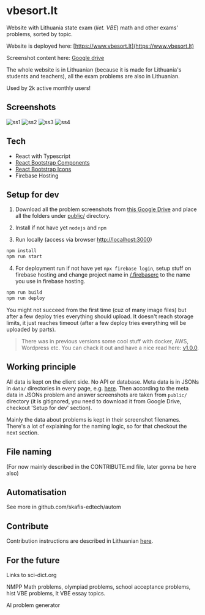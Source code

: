 # vbesort.lt

Website with Lithuania state exam (_liet. VBE_) math and other exams' problems, sorted by topic.

Website is deployed here: [https://www.vbesort.lt](https://www.vbesort.lt)

Screenshot content here: [Google drive](https://drive.google.com/drive/folders/1hVOXXNupm-cZZdraDrXthxK3PUeCeY7g?usp=sharing)

The whole website is in Lithuanian (because it is made for Lithuania's students and teachers), all the exam problems are also in Lithuanian.

Used by 2k active monthly users!

## Screenshots

![ss1](./screenshots/1.png)
![ss2](./screenshots/2.png)
![ss3](./screenshots/3.png)
![ss4](./screenshots/4.png)

## Tech

- React with Typescript
- [React Bootstrap Components](https://react-bootstrap.github.io/)
- [React Bootstrap Icons](https://icons.getbootstrap.com/)
- Firebase Hosting

## Setup for dev

1. Download all the problem screenshots from [this Google Drive](https://drive.google.com/drive/folders/1hVOXXNupm-cZZdraDrXthxK3PUeCeY7g?usp=sharing) and place all the folders under [public/](public/) directory.

2. Install if not have yet `nodejs` and `npm`

3. Run locally (access via browser [http://localhost:3000](http://localhost:3000))

```bash
npm install
npm run start
```

4. For deployment run if not have yet `npx firebase login`, setup stuff on firebase hosting and change project name in [/.firebaserc](/.firebaserc) to the name you use in firebase hosting.

```bash
npm run build
npm run deploy
```

You might not succeed from the first time (cuz of many image files) but after a few deploy tries everything should upload. It doesn't reach storage limits, it just reaches timeout (after a few deploy tries everything will be uploaded by parts).

> There was in previous versions some cool stuff with docker, AWS, Wordpress etc. You can chack it out and have a nice read here: [v1.0.0](https://github.com/naglissul/vbe-sort/tree/v1.0.0).

## Working principle

All data is kept on the client side. No API or database. Meta data is in JSONs in `data/` directories in every page, e.g. [here](/src/MainPage/data/). Then according to the meta data in JSONs problem and answer screenshots are taken from `public/` directory (it is gitignored, you need to download it from Google Drive, checkout 'Setup for dev' section).

Mainly the data about problems is kept in their screenshot filenames. There's a lot of explaining for the naming logic, so for that checkout the next section.

## File naming

(For now mainly described in the CONTRIBUTE.md file, later gonna be here also)

## Automatisation

See more in github.com/skafis-edtech/autom

## Contribute

Contribution instructions are described in Lithuanian [here](./CONTRIBUTE.md).

## For the future

Links to sci-dict.org

NMPP Math problems, olympiad problems, school acceptance problems, hist VBE problems, lt VBE essay topics.

AI problem generator
